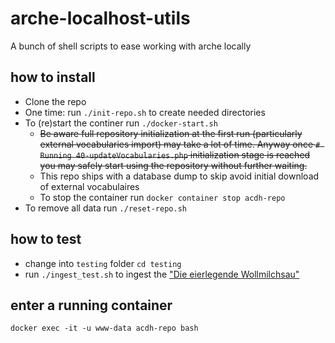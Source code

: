 # arche-localhost-utils

A bunch of shell scripts to ease working with arche locally

## how to install

* Clone the repo
* One time: run `./init-repo.sh` to create needed directories 
* To (re)start the continer run `./docker-start.sh`
    * ~~Be aware full repository initialization at the first run (particularly external vocabularies import) may take a lot of time. Anyway once `# Running 40-updateVocabularies.php` initialization stage is reached you may safely start using the repository without further waiting.~~
    * This repo ships with a database dump to skip avoid initial download of external vocabulaires
    * To stop the container run `docker container stop acdh-repo`
* To remove all data run `./reset-repo.sh`


## how to test

* change into `testing` folder `cd testing` 
* run `./ingest_test.sh` to ingest the ["Die eierlegende Wollmilchsau"](https://github.com/acdh-oeaw/arche-ingest/blob/master/sample.ttl)


## enter a running container

`docker exec -it -u www-data acdh-repo bash`
